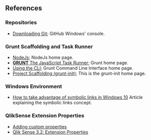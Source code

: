 ## References

### Repositories
* [Downloading Git](https://git-scm.com/download/win); GitHub Windows' console.

### Grunt Scaffolding and Task Runner

* [NodeJs](https://nodejs.org/en/); NodeJs home page.
* [**GRUNT** The JavaScript Task Runner](https://gruntjs.com/); Grunt home page.
* [Using the CLI](https://gruntjs.com/using-the-cli); Grunt Command Line Interface home page.
* [Project Scaffolding (grunt-init)](https://gruntjs.com/project-scaffolding); This is the grunt-init home page.

### Windows Environment

* [How to take advantage of symbolic links in Windows 10](https://www.techrepublic.com/article/how-to-take-advantage-of-symbolic-links-in-window-10/) Article explaining the symbolic links concept.

### QlikSense Extension Properties

* [Adding custom properties](https://help.qlik.com/en-US/sense-developer/June2020/Subsystems/Extensions/Content/Sense_Extensions/extensions-add-custom-properties.htm#:~:text=You%20can%20define%20custom%20properties,values%20in%20the%20layout%20parameter)
* [Qlik Sense 3.2: Extension Properties](https://community.qlik.com/t5/Qlik-Design-Blog/Qlik-Sense-3-2-Extension-Properties/ba-p/1469632)